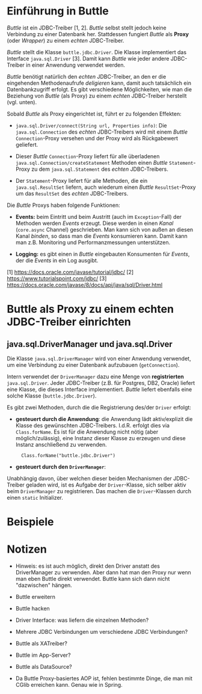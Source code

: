 # Einführung in Buttle

_Buttle_ ist ein JDBC-Treiber [1, 2]. _Buttle_ selbst stellt jedoch
keine Verbindung zu einer Datenbank her. Stattdessen fungiert _Buttle_
als __Proxy__ (oder _Wrapper_) zu einem _echten_ JDBC-Treiber.

_Buttle_ stellt die Klasse `buttle.jdbc.Driver`. Die Klasse
implementiert das Interface `java.sql.Driver` [3]. Damit kann _Buttle_
wie jeder andere JDBC-Treiber in einer Anwendung verwendet werden.

_Buttle_ benötigt natürlich den _echten_ JDBC-Treiber, an den er die
eingehenden Methodenaufrufe _deligieren_ kann, damit auch tatsächlich
ein Datenbankzugriff erfolgt. Es gibt verschiedene Möglichkeiten, wie
man die Beziehung von _Buttle_ (als Proxy) zu einem _echten_
JDBC-Treiber herstellt (vgl. unten).

Sobald _Buttle_ als Proxy eingerichtet ist, führt er zu folgenden
Effekten:

* `java.sql.Driver/connect(String url, Properties info)`: Die
  `java.sql.Connection` des _echten_ JDBC-Treibers wird mit einem
  _Buttle_ `Connection`-Proxy versehen und der Proxy wird als
  Rückgabewert geliefert.

* Dieser _Buttle_ `Connection`-Proxy liefert für alle überladenen
  `java.sql.Connection/createStatement` Methoden einen _Buttle_
  `Statement`-Proxy zu dem `java.sql.Statement` des _echten_
  JDBC-Treibers.

* Der `Statement`-Proxy liefert für alle Methoden, die ein
  `java.sql.ResultSet` liefern, auch wiederum einen _Buttle_
  `ResultSet`-Proxy um das `ResultSet` des _echten_ JDBC-Treibers.

Die _Buttle_ Proxys haben folgende Funktionen:

* __Events:__ beim Eintritt und beim Austritt (auch im
  `Exception`-Fall) der Methoden werden _Events_ erzeugt. Diese werden
  in einen _Kanal_ (`core.async` Channel) geschrieben. Man kann sich
  von außen an diesen Kanal _binden_, so dass man die _Events_
  konsumieren kann. Damit kann man z.B. Monitoring und
  Performanzmessungen unterstützen.

* __Logging:__ es gibt einen in _Buttle_ eingebauten Konsumenten für
  _Events_, der die _Events_ in ein Log ausgibt.

[1] https://docs.oracle.com/javase/tutorial/jdbc/
[2] https://www.tutorialspoint.com/jdbc/
[3] https://docs.oracle.com/javase/8/docs/api/java/sql/Driver.html

# Buttle als Proxy zu einem echten JDBC-Treiber einrichten

## java.sql.DriverManager und java.sql.Driver

Die Klasse `java.sql.DriverManager` wird von einer Anwendung
verwendet, um eine Verbindung zu einer Datenbank aufzubauen
(`getConnection`).

Intern verwendet der `DriverManager` dazu eine Menge von
__registrierten__ `java.sql.Driver`. Jeder JDBC-Treiber (z.B. für
Postgres, DB2, Oracle) liefert eine Klasse, die dieses Interface
implementiert. _Buttle_ liefert ebenfalls eine solche Klasse
(`buttle.jdbc.Driver`).

Es gibt zwei Methoden, durch die die Registrierung des/der `Driver`
erfolgt:

* __gesteuert durch die Anwendung__: die Anwendung lädt aktiv/explizit
  die Klasse des gewünschten JDBC-Treibers. I.d.R. erfolgt dies via
  `Class.forName`. Es ist für die Anwendung nicht nötig (aber
  möglich/zulässig), eine Instanz dieser Klasse zu erzeugen und diese
  Instanz anschließend zu verwenden.

		Class.forName("buttle.jdbc.Driver")

* __gesteuert durch den `DriverManager`__:

Unabhängig davon, über welchen dieser beiden Mechanismen der
JDBC-Treiber geladen wird, ist es Aufgabe der `Driver`-Klasse, sich
selber aktiv beim `DriverManager` zu registrieren. Das machen die
`Driver`-Klassen durch einen `static` Initializer.




# Beispiele




# Notizen

* Hinweis: es ist auch möglich, direkt den Driver anstatt des
  DriverManager zu verwenden. Aber dann hat man den Proxy nur wenn man
  eben Buttle direkt verwendet. Buttle kann sich dann nicht
  "dazwischen" hängen.

* Buttle erweitern

* Buttle hacken

* Driver Interface: was liefern die einzelnen Methoden?

* Mehrere JDBC Verbindungen um verschiedene JDBC Verbindungen?

* Buttle als XATreiber?

* Buttle im App-Server?

* Buttle als DataSource?

* Da Buttle Proxy-basiertes AOP ist, fehlen bestimmte Dinge, die man
  mit CGlib erreichen kann. Genau wie in Spring.
